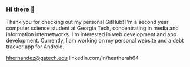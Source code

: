 ### Hi there 👋

Thank you for checking out my personal GitHub! I'm a second year computer science student at Georgia Tech, concentrating in media and information internetworks. I'm interested in web development and app development. Currently, I am working on my personal website and a debt tracker app for Android.

hhernandez@gatech.edu
linkedin.com/in/heatherah64

<!--
**heatherah64/heatherah64** is a ✨ _special_ ✨ repository because its `README.md` (this file) appears on your GitHub profile.

Here are some ideas to get you started:

- 🔭 I’m currently working on ...
- 🌱 I’m currently learning ...
- 👯 I’m looking to collaborate on ...
- 🤔 I’m looking for help with ...
- 💬 Ask me about ...
- 📫 How to reach me: ...
- 😄 Pronouns: ...
- ⚡ Fun fact: ...
-->
